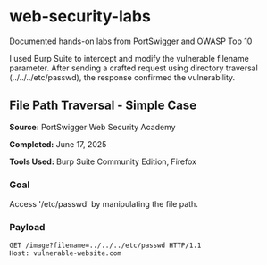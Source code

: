 # web-security-labs
Documented hands-on labs from PortSwigger and OWASP Top 10

I used Burp Suite to intercept and modify the vulnerable filename parameter. After sending a crafted request using directory traversal (../../../etc/passwd), the response confirmed the vulnerability.

## File Path Traversal - Simple Case

**Source:** PortSwigger Web Security Academy

**Completed:** June 17, 2025

**Tools Used:** Burp Suite Community Edition, Firefox

### Goal
Access '/etc/passwd' by manipulating the file path.

### Payload
```http
GET /image?filename=../../../etc/passwd HTTP/1.1
Host: vulnerable-website.com
